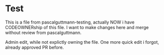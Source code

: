 Test
====

This is a file from pascalguttmann-testing, actually NOW i have CODEOWNERship of this file.
I want to make changes here and merge without review from pascalguttmann.

Admin edit, while not explictly owning the file.
One more quick edit i forgot, already approved PR before.
